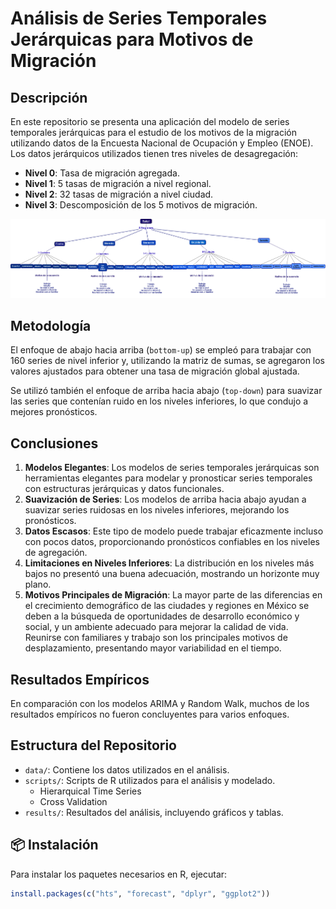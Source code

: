 
# Análisis de Series Temporales Jerárquicas para Motivos de Migración

## Descripción

En este repositorio se presenta una aplicación del modelo de series
temporales jerárquicas para el estudio de los motivos de la migración
utilizando datos de la Encuesta Nacional de Ocupación y Empleo (ENOE).
Los datos jerárquicos utilizados tienen tres niveles de desagregación:

- **Nivel 0**: Tasa de migración agregada.  
- **Nivel 1**: 5 tasas de migración a nivel regional.  
- **Nivel 2**: 32 tasas de migración a nivel ciudad.  
- **Nivel 3**: Descomposición de los 5 motivos de migración.

![](img/Región.png)

## Metodología

El enfoque de abajo hacia arriba (`bottom-up`) se empleó para trabajar
con 160 series de nivel inferior y, utilizando la matriz de sumas, se
agregaron los valores ajustados para obtener una tasa de migración
global ajustada.

Se utilizó también el enfoque de arriba hacia abajo (`top-down`) para
suavizar las series que contenían ruido en los niveles inferiores, lo
que condujo a mejores pronósticos.

## Conclusiones

1.  **Modelos Elegantes**: Los modelos de series temporales jerárquicas
    son herramientas elegantes para modelar y pronosticar series
    temporales con estructuras jerárquicas y datos funcionales.  
2.  **Suavización de Series**: Los modelos de arriba hacia abajo ayudan
    a suavizar series ruidosas en los niveles inferiores, mejorando los
    pronósticos.  
3.  **Datos Escasos**: Este tipo de modelo puede trabajar eficazmente
    incluso con pocos datos, proporcionando pronósticos confiables en
    los niveles de agregación.  
4.  **Limitaciones en Niveles Inferiores**: La distribución en los
    niveles más bajos no presentó una buena adecuación, mostrando un
    horizonte muy plano.  
5.  **Motivos Principales de Migración**: La mayor parte de las
    diferencias en el crecimiento demográfico de las ciudades y regiones
    en México se deben a la búsqueda de oportunidades de desarrollo
    económico y social, y un ambiente adecuado para mejorar la calidad
    de vida. Reunirse con familiares y trabajo son los principales
    motivos de desplazamiento, presentando mayor variabilidad en el
    tiempo.

## Resultados Empíricos

En comparación con los modelos ARIMA y Random Walk, muchos de los
resultados empíricos no fueron concluyentes para varios enfoques.

## Estructura del Repositorio

- `data/`: Contiene los datos utilizados en el análisis.  
- `scripts/`: Scripts de R utilizados para el análisis y modelado.
  - Hierarquical Time Series
  - Cross Validation
- `results/`: Resultados del análisis, incluyendo gráficos y tablas.

## 📦 Instalación

Para instalar los paquetes necesarios en R, ejecutar:

``` r
install.packages(c("hts", "forecast", "dplyr", "ggplot2"))
```
